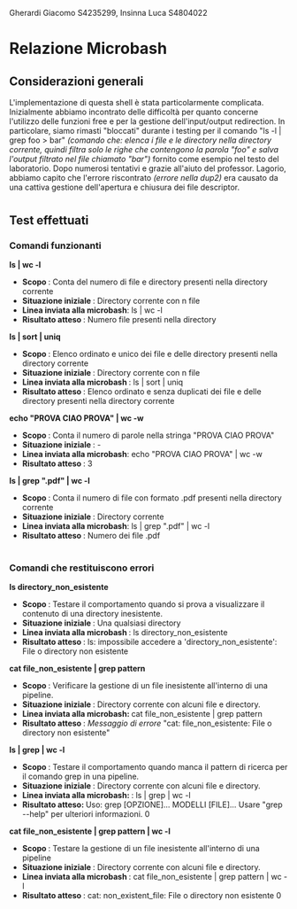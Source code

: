 Gherardi Giacomo S4235299, Insinna Luca S4804022

# Relazione Microbash

## Considerazioni generali

L'implementazione di questa shell è stata particolarmente complicata. Inizialmente abbiamo incontrato delle difficoltà per quanto concerne l'utilizzo delle funzioni free e per la gestione dell'input/output redirection. In particolare, siamo rimasti "bloccati" durante i testing per il comando "ls -l | grep foo > bar" _(comando che: elenca i file e le directory nella directory corrente, quindi filtra solo le righe che contengono la parola "foo" e salva l'output filtrato nel file chiamato "bar")_ fornito come esempio nel testo del laboratorio.
Dopo numerosi tentativi e grazie all'aiuto del professor. Lagorio, abbiamo capito che l'errore riscontrato _(errore nella dup2)_ era causato da una cattiva gestione dell'apertura e chiusura dei file descriptor.

#
#
## Test effettuati

### Comandi funzionanti 

<b> ls | wc -l </b>
- <b> Scopo </b>: Conta del numero di file e directory presenti nella directory corrente
- <b> Situazione iniziale </b>: Directory corrente con n file
- <b> Linea inviata alla microbash</b>: ls | wc -l 
- <b> Risultato atteso </b>: Numero file presenti nella directory

<b> ls | sort | uniq </b>
- <b> Scopo </b>: Elenco ordinato e unico dei file e delle directory presenti nella directory corrente
- <b> Situazione iniziale </b>: Directory corrente con n file
- <b> Linea inviata alla microbash </b>: ls | sort | uniq
- <b> Risultato atteso </b>: Elenco ordinato e senza duplicati dei file e delle directory presenti nella directory corrente

<b> echo "PROVA CIAO PROVA" | wc -w </b>
- <b> Scopo </b>: Conta il numero di parole nella stringa "PROVA CIAO PROVA"
- <b> Situazione iniziale </b>: - 
- <b> Linea inviata alla microbash</b>: echo "PROVA CIAO PROVA" | wc -w 
- <b> Risultato atteso </b>: 3

<b>  ls | grep ".pdf" | wc -l </b>
- <b> Scopo </b>: Conta il numero di file con formato .pdf presenti nella directory corrente 
- <b> Situazione iniziale </b>: Directory corrente 
- <b> Linea inviata alla microbash</b>: ls | grep ".pdf" | wc -l
- <b> Risultato atteso </b>: Numero dei file .pdf

#

### Comandi che restituiscono errori

<b> ls directory_non_esistente </b>
- <b> Scopo </b>: Testare il comportamento quando si prova a visualizzare il contenuto di una directory inesistente.
- <b> Situazione iniziale </b>: Una qualsiasi directory
- <b> Linea inviata alla microbash </b>: ls directory_non_esistente
- <b> Risultato atteso </b>: ls: impossibile accedere a 'directory_non_esistente': File o directory non esistente


<b> cat file_non_esistente | grep pattern </b>

- <b> Scopo </b>: Verificare la gestione di un file inesistente all'interno di una pipeline.
- <b> Situazione iniziale </b>: Directory corrente con alcuni file e directory.
- <b> Linea inviata alla microbash: </b> cat file_non_esistente | grep pattern
- <b> Risultato atteso </b>: _Messaggio di errore_ "cat: file_non_esistente: File o directory non esistente"


<b> ls | grep | wc -l </b>
- <b> Scopo </b>: Testare il comportamento quando manca il pattern di ricerca per il comando grep in una pipeline.
- <b> Situazione iniziale </b>: Directory corrente con alcuni file e directory.
- <b> Linea inviata alla microbash: </b>: ls | grep | wc -l
- <b> Risultato atteso: </b> Uso: grep [OPZIONE]... MODELLI [FILE]...
Usare "grep --help" per ulteriori informazioni.
0

<b> cat file_non_esistente | grep pattern | wc -l </b>
- <b> Scopo </b>: Testare la gestione di un file inesistente all'interno di una pipeline
- <b> Situazione iniziale </b>: Directory corrente con alcuni file e directory.
- <b> Linea inviata alla microbash </b>: cat file_non_esistente | grep pattern | wc -l
- <b> Risultato atteso </b>: cat: non_existent_file: File o directory non esistente
0